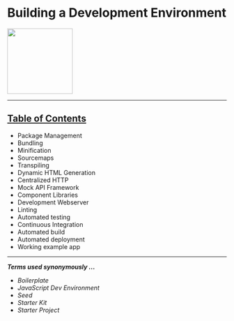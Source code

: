 # Building a Development Environment
<img src="js-dev-env/images/JavaScript_logo.svg" width="150">

---

## [Table of Contents](toc.md)
- Package Management
- Bundling
- Minification
- Sourcemaps
- Transpiling
- Dynamic HTML Generation
- Centralized HTTP
- Mock API Framework
- Component Libraries
- Development Webserver
- Linting
- Automated testing
- Continuous Integration
- Automated build
- Automated deployment
- Working example app

---

***Terms used synonymously ...***
- *Boilerplate*
- *JavaScript Dev Environment*
- *Seed*
- *Starter Kit*
- *Starter Project*
